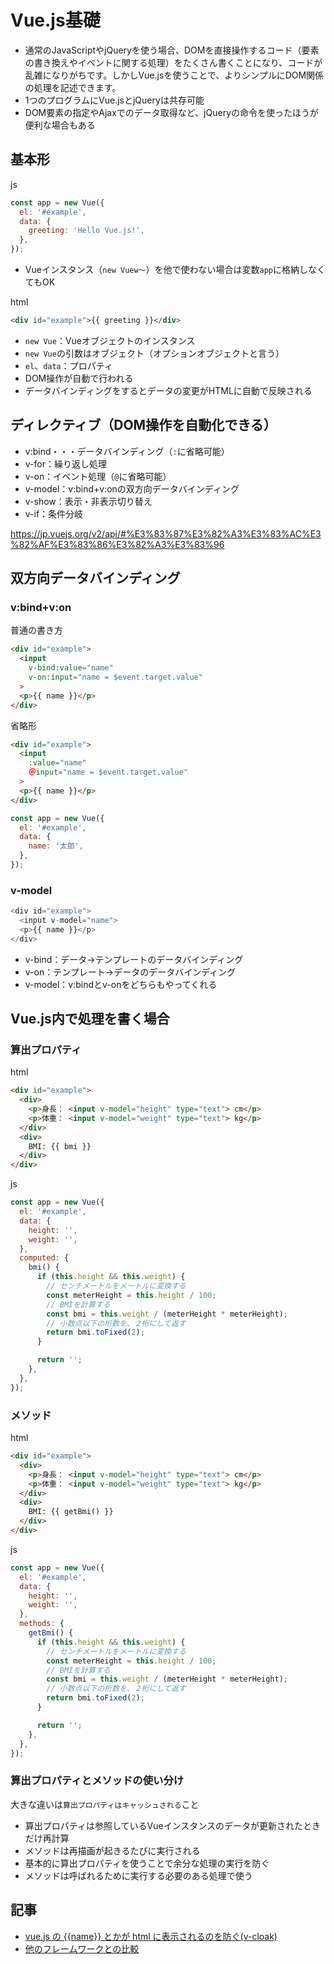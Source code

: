 # Vue.js基礎

- 通常のJavaScriptやjQueryを使う場合、DOMを直接操作するコード（要素の書き換えやイベントに関する処理）をたくさん書くことになり、コードが乱雑になりがちです。しかしVue.jsを使うことで、よりシンプルにDOM関係の処理を記述できます。
- 1つのプログラムにVue.jsとjQueryは共存可能
- DOM要素の指定やAjaxでのデータ取得など、jQueryの命令を使ったほうが便利な場合もある

## 基本形
js
```js
const app = new Vue({
  el: '#example',
  data: {
    greeting: 'Hello Vue.js!',
  },
});
```
- Vueインスタンス（`new Vuew〜`）を他で使わない場合は変数`app`に格納しなくてもOK

html
```html
<div id="example">{{ greeting }}</div>
```

- `new Vue`：Vueオブジェクトのインスタンス
- `new Vue`の引数はオブジェクト（オプションオブジェクトと言う）
- `el`、`data`：プロパティ
- DOM操作が自動で行われる
- データバインディングをするとデータの変更がHTMLに自動で反映される

## ディレクティブ（DOM操作を自動化できる）
- v:bind・・・データバインディング（`:`に省略可能）
- v-for：繰り返し処理
- v-on：イベント処理（`@`に省略可能）
- v-model：v:bind+v:onの双方向データバインディング
- v-show：表示・非表示切り替え
- v-if：条件分岐

https://jp.vuejs.org/v2/api/#%E3%83%87%E3%82%A3%E3%83%AC%E3%82%AF%E3%83%86%E3%82%A3%E3%83%96

## 双方向データバインディング
### v:bind+v:on
普通の書き方
```html
<div id="example">
  <input
    v-bind:value="name"
    v-on:input="name = $event.target.value"
  >
  <p>{{ name }}</p>
</div>
```
省略形
```html
<div id="example">
  <input
    :value="name"
    ＠input="name = $event.target.value"
  >
  <p>{{ name }}</p>
</div>
```

```js
const app = new Vue({
  el: '#example',
  data: {
    name: '太郎',
  },
});
```

### v-model
```js
<div id="example">
  <input v-model="name">
  <p>{{ name }}</p>
</div>
```

- v-bind：データ→テンプレートのデータバインディング
- v-on：テンプレート→データのデータバインディング
- v-model：v:bindとv-onをどちらもやってくれる

## Vue.js内で処理を書く場合
### 算出プロパティ
html 
```html
<div id="example">
  <div>
    <p>身長： <input v-model="height" type="text"> cm</p>
    <p>体重： <input v-model="weight" type="text"> kg</p>
  </div>
  <div>
    BMI: {{ bmi }}
  </div>
</div>
```
js
```js
const app = new Vue({
  el: '#example',
  data: {
    height: '',
    weight: '',
  },
  computed: {
    bmi() {
      if (this.height && this.weight) {
        // センチメートルをメートルに変換する
        const meterHeight = this.height / 100;
        // BMIを計算する
        const bmi = this.weight / (meterHeight * meterHeight);
        // 小数点以下の桁数を、２桁にして返す
        return bmi.toFixed(2);
      }

      return '';
    },
  },
});
```

### メソッド
html 
```html
<div id="example">
  <div>
    <p>身長： <input v-model="height" type="text"> cm</p>
    <p>体重： <input v-model="weight" type="text"> kg</p>
  </div>
  <div>
    BMI: {{ getBmi() }}
  </div>
</div>
```
js
```js
const app = new Vue({
  el: '#example',
  data: {
    height: '',
    weight: '',
  },
  methods: {
    getBmi() {
      if (this.height && this.weight) {
        // センチメートルをメートルに変換する
        const meterHeight = this.height / 100;
        // BMIを計算する
        const bmi = this.weight / (meterHeight * meterHeight);
        // 小数点以下の桁数を、２桁にして返す
        return bmi.toFixed(2);
      }

      return '';
    },
  },
});
```
### 算出プロパティとメソッドの使い分け
大きな違いは`算出プロパティはキャッシュされる`こと

- 算出プロパティは参照しているVueインスタンスのデータが更新されたときだけ再計算
- メソッドは再描画が起きるたびに実行される
- 基本的に算出プロパティを使うことで余分な処理の実行を防ぐ
- メソッドは呼ばれるために実行する必要のある処理で使う

## 記事
- [vue.js の {{name}} とかが html に表示されるのを防ぐ(v-cloak)](https://qiita.com/macoshita/items/630e6bf1b6fa068790a3)
- [他のフレームワークとの比較](https://jp.vuejs.org/v2/guide/comparison.html)